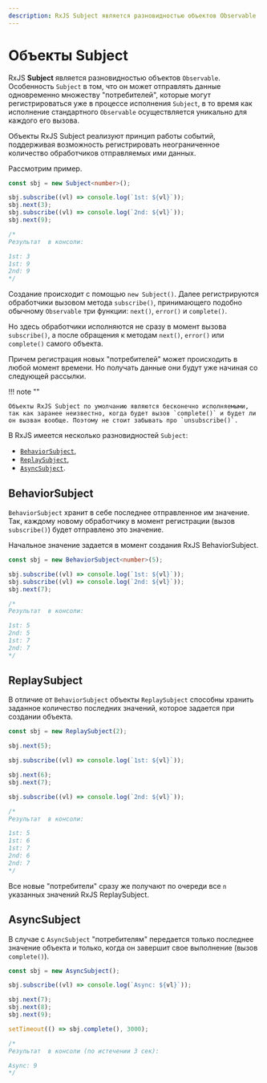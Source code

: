 ```yaml
---
description: RxJS Subject является разновидностью объектов Observable
---
```


# Объекты Subject

RxJS **Subject** является разновидностью объектов `Observable`. Особенность `Subject` в том, что он может отправлять данные одновременно множеству "потребителей", которые могут регистрироваться уже в процессе исполнения `Subject`, в то время как исполнение стандартного `Observable` осуществляется уникально для каждого его вызова.

Объекты RxJS Subject реализуют принцип работы событий, поддерживая возможность регистрировать неограниченное количество обработчиков отправляемых ими данных.

Рассмотрим пример.

```ts
const sbj = new Subject<number>();

sbj.subscribe((vl) => console.log(`1st: ${vl}`));
sbj.next(3);
sbj.subscribe((vl) => console.log(`2nd: ${vl}`));
sbj.next(9);

/*
Результат  в консоли:

1st: 3
1st: 9
2nd: 9
*/
```

Создание происходит с помощью `new Subject()`. Далее регистрируются обработчики вызовом метода `subscribe()`, принимающего подобно обычному `Observable` три функции: `next()`, `error()` и `complete()`.

Но здесь обработчики исполняются не сразу в момент вызова `subscribe()`, а после обращения к методам `next()`, `error()` или `complete()` самого объекта.

Причем регистрация новых "потребителей" может происходить в любой момент времени. Но получать данные они будут уже начиная со следующей рассылки.

!!! note ""

    Объекты RxJS Subject по умолчанию являются бесконечно исполняемыми, так как заранее неизвестно, когда будет вызов `complete()` и будет ли он вызван вообще. Поэтому не стоит забывать про `unsubscribe()`.

В RxJS имеется несколько разновидностей `Subject`:

- [`BehaviorSubject`](https://rxjs.dev/api/index/class/BehaviorSubject),
- [`ReplaySubject`](https://rxjs.dev/api/index/class/ReplaySubject),
- [`AsyncSubject`](https://rxjs.dev/api/index/class/AsyncSubject).

## BehaviorSubject

`BehaviorSubject` хранит в себе последнее отправленное им значение. Так, каждому новому обработчику в момент регистрации (вызов `subscribe()`) будет отправлено это значение.

Начальное значение задается в момент создания RxJS BehaviorSubject.

```ts
const sbj = new BehaviorSubject<number>(5);

sbj.subscribe((vl) => console.log(`1st: ${vl}`));
sbj.subscribe((vl) => console.log(`2nd: ${vl}`));
sbj.next(7);

/*
Результат  в консоли:

1st: 5
2nd: 5
1st: 7
2nd: 7
*/
```

## ReplaySubject

В отличие от `BehaviorSubject` объекты `ReplaySubject` способны хранить заданное количество последних значений, которое задается при создании объекта.

```ts
const sbj = new ReplaySubject(2);

sbj.next(5);

sbj.subscribe((vl) => console.log(`1st: ${vl}`));

sbj.next(6);
sbj.next(7);

sbj.subscribe((vl) => console.log(`2nd: ${vl}`));

/*
Результат  в консоли:

1st: 5
1st: 6
1st: 7
2nd: 6
2nd: 7
*/
```

Все новые "потребители" сразу же получают по очереди все `n` указанных значений RxJS ReplaySubject.

## AsyncSubject

В случае с `AsyncSubject` "потребителям" передается только последнее значение объекта и только, когда он завершит свое выполнение (вызов `complete()`).

```ts
const sbj = new AsyncSubject();

sbj.subscribe((vl) => console.log(`Async: ${vl}`));

sbj.next(7);
sbj.next(8);
sbj.next(9);

setTimeout(() => sbj.complete(), 3000);

/*
Результат  в консоли (по истечении 3 сек):

Async: 9
*/
```
